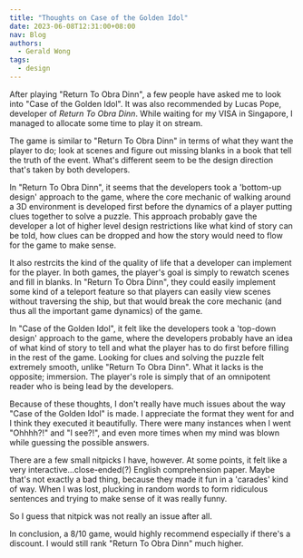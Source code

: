 ```yaml
---
title: "Thoughts on Case of the Golden Idol"
date: 2023-06-08T12:31:00+08:00
nav: Blog
authors:
  - Gerald Wong
tags:
  - design
---
```


After playing "Return To Obra Dinn", a few people have asked me to look into "Case of the Golden Idol". 
It was also recommended by Lucas Pope, developer of *Return To Obra Dinn*. 
While waiting for my VISA in Singapore, I managed to allocate some time to play it on stream.  

<!--more-->

The game is similar to "Return To Obra Dinn" in terms of what they want the player to do; look at scenes and figure out missing blanks in a book that tell the truth of the event.
What's different seem to be the design direction that's taken by both developers.

In "Return To Obra Dinn", it seems that the developers took a 'bottom-up design' approach to the game, where the core mechanic of walking around a 3D environment is developed first before the dynamics of a player putting clues together to solve a puzzle.
This approach probably gave the developer a lot of higher level design restrictions like what kind of story can be told, how clues can be dropped and how the story would need to flow for the game to make sense. 

It also restrcits the kind of the quality of life that a developer can implement for the player.
In both games, the player's goal is simply to rewatch scenes and fill in blanks. 
In "Return To Obra Dinn", they could easily implement some kind of a teleport feature so that players can easily view scenes without traversing the ship, but that would break the core mechanic (and thus all the important game dynamics) of the game.

In "Case of the Golden Idol", it felt like the developers took a 'top-down design' approach to the game, where the developers probably have an idea of what kind of story to tell and what the player has to do first before filling in the rest of the game.
Looking for clues and solving the puzzle felt extremely smooth, unlike "Return To Obra Dinn". 
What it lacks is the opposite; immersion.
The player's role is simply that of an omnipotent reader who is being lead by the developers. 

Because of these thoughts, I don't really have much issues about the way "Case of the Golden Idol" is made. 
I appreciate the format they went for and I think they executed it beautifully. 
There were many instances when I went "Ohhhh?!" and "I see?!", and even more times when my mind was blown while guessing the possible answers.

There are a few small nitpicks I have, however. 
At some points, it felt like a very interactive...close-ended(?) English comprehension paper. 
Maybe that's not exactly a bad thing, because they made it fun in a 'carades' kind of way. 
When I was lost, plucking in random words to form ridiculous sentences and trying to make sense of it was really funny.

So I guess that nitpick was not really an issue after all.

In conclusion, a 8/10 game, would highly recommend especially if there's a discount. I would still rank "Return To Obra Dinn" much higher.




